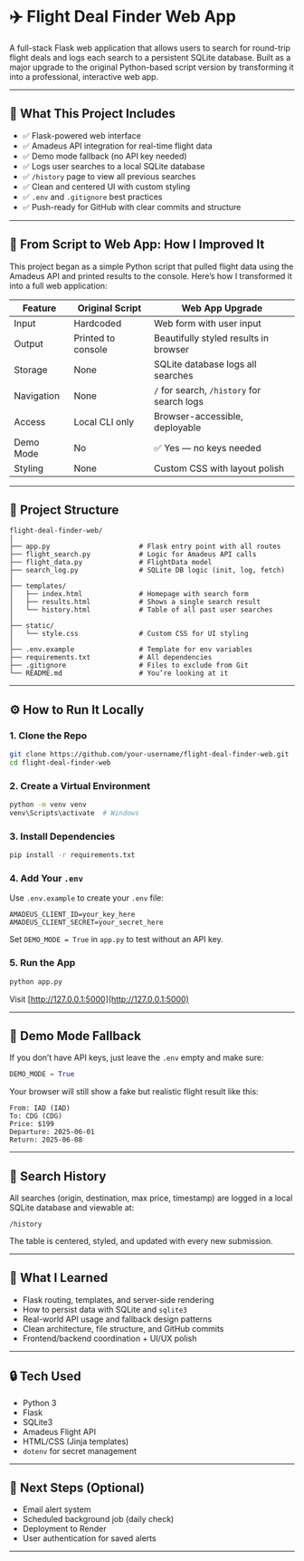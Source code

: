 # ✈️ Flight Deal Finder Web App

A full-stack Flask web application that allows users to search for round-trip flight deals and logs each search to a persistent SQLite database. Built as a major upgrade to the original Python-based script version by transforming it into a professional, interactive web app.

---

## 🚀 What This Project Includes

- ✅ Flask-powered web interface
- ✅ Amadeus API integration for real-time flight data
- ✅ Demo mode fallback (no API key needed)
- ✅ Logs user searches to a local SQLite database
- ✅ `/history` page to view all previous searches
- ✅ Clean and centered UI with custom styling
- ✅ `.env` and `.gitignore` best practices
- ✅ Push-ready for GitHub with clear commits and structure

---

## 🧠 From Script to Web App: How I Improved It

This project began as a simple Python script that pulled flight data using the Amadeus API and printed results to the console. Here’s how I transformed it into a full web application:

| Feature | Original Script | Web App Upgrade |
|--------|------------------|-----------------|
| Input | Hardcoded | Web form with user input |
| Output | Printed to console | Beautifully styled results in browser |
| Storage | None | SQLite database logs all searches |
| Navigation | None | `/` for search, `/history` for search logs |
| Access | Local CLI only | Browser-accessible, deployable |
| Demo Mode | No | ✅ Yes — no keys needed |
| Styling | None | Custom CSS with layout polish |

---

## 📂 Project Structure

```
flight-deal-finder-web/
│
├── app.py                      # Flask entry point with all routes
├── flight_search.py            # Logic for Amadeus API calls
├── flight_data.py              # FlightData model
├── search_log.py               # SQLite DB logic (init, log, fetch)
│
├── templates/
│   ├── index.html              # Homepage with search form
│   ├── results.html            # Shows a single search result
│   └── history.html            # Table of all past user searches
│
├── static/
│   └── style.css               # Custom CSS for UI styling
│
├── .env.example                # Template for env variables
├── requirements.txt            # All dependencies
├── .gitignore                  # Files to exclude from Git
└── README.md                   # You’re looking at it
```

---

## ⚙️ How to Run It Locally

### 1. Clone the Repo

```bash
git clone https://github.com/your-username/flight-deal-finder-web.git
cd flight-deal-finder-web
```

### 2. Create a Virtual Environment

```bash
python -m venv venv
venv\Scripts\activate  # Windows
```

### 3. Install Dependencies

```bash
pip install -r requirements.txt
```

### 4. Add Your `.env`

Use `.env.example` to create your `.env` file:

```env
AMADEUS_CLIENT_ID=your_key_here
AMADEUS_CLIENT_SECRET=your_secret_here
```

Set `DEMO_MODE = True` in `app.py` to test without an API key.

### 5. Run the App

```bash
python app.py
```

Visit [http://127.0.0.1:5000](http://127.0.0.1:5000)

---

## 🧪 Demo Mode Fallback

If you don’t have API keys, just leave the `.env` empty and make sure:

```python
DEMO_MODE = True
```

Your browser will still show a fake but realistic flight result like this:

```
From: IAD (IAD)
To: CDG (CDG)
Price: $199
Departure: 2025-06-01
Return: 2025-06-08
```

---

## 📜 Search History

All searches (origin, destination, max price, timestamp) are logged in a local SQLite database and viewable at:

```
/history
```

The table is centered, styled, and updated with every new submission.

---

## 🧠 What I Learned

- Flask routing, templates, and server-side rendering
- How to persist data with SQLite and `sqlite3`
- Real-world API usage and fallback design patterns
- Clean architecture, file structure, and GitHub commits
- Frontend/backend coordination + UI/UX polish

---

## 🔒 Tech Used

- Python 3
- Flask
- SQLite3
- Amadeus Flight API
- HTML/CSS (Jinja templates)
- `dotenv` for secret management

---

## 💬 Next Steps (Optional)

- Email alert system
- Scheduled background job (daily check)
- Deployment to Render
- User authentication for saved alerts

---

